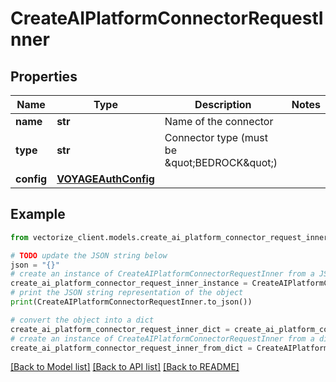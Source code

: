 # CreateAIPlatformConnectorRequestInner


## Properties

Name | Type | Description | Notes
------------ | ------------- | ------------- | -------------
**name** | **str** | Name of the connector | 
**type** | **str** | Connector type (must be \&quot;BEDROCK\&quot;) | 
**config** | [**VOYAGEAuthConfig**](VOYAGEAuthConfig.md) |  | 

## Example

```python
from vectorize_client.models.create_ai_platform_connector_request_inner import CreateAIPlatformConnectorRequestInner

# TODO update the JSON string below
json = "{}"
# create an instance of CreateAIPlatformConnectorRequestInner from a JSON string
create_ai_platform_connector_request_inner_instance = CreateAIPlatformConnectorRequestInner.from_json(json)
# print the JSON string representation of the object
print(CreateAIPlatformConnectorRequestInner.to_json())

# convert the object into a dict
create_ai_platform_connector_request_inner_dict = create_ai_platform_connector_request_inner_instance.to_dict()
# create an instance of CreateAIPlatformConnectorRequestInner from a dict
create_ai_platform_connector_request_inner_from_dict = CreateAIPlatformConnectorRequestInner.from_dict(create_ai_platform_connector_request_inner_dict)
```
[[Back to Model list]](../README.md#documentation-for-models) [[Back to API list]](../README.md#documentation-for-api-endpoints) [[Back to README]](../README.md)


